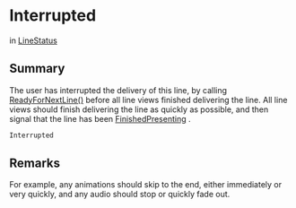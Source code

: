 # Interrupted

 in [LineStatus](/api/csharp/yarn.unity.linestatus.md)

## Summary


The user has interrupted the delivery of this line, by calling
<a href="yarn.unity.dialogueviewbase.readyfornextline.md">ReadyForNextLine()</a>  before all line
views finished delivering the line. All line views should
finish delivering the line as quickly as possible, and then
signal that the line has been  <a href="yarn.unity.linestatus.finishedpresenting.md">FinishedPresenting</a> .


```csharp
Interrupted
```

## Remarks


For example, any animations should skip to the end, either
immediately or very quickly, and any audio should stop or
quickly fade out.



